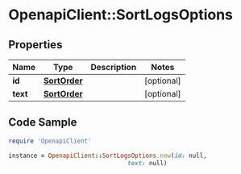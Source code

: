 # OpenapiClient::SortLogsOptions

## Properties

Name | Type | Description | Notes
------------ | ------------- | ------------- | -------------
**id** | [**SortOrder**](SortOrder.md) |  | [optional] 
**text** | [**SortOrder**](SortOrder.md) |  | [optional] 

## Code Sample

```ruby
require 'OpenapiClient'

instance = OpenapiClient::SortLogsOptions.new(id: null,
                                 text: null)
```


